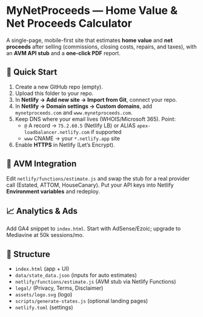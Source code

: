 # MyNetProceeds — Home Value & Net Proceeds Calculator

A single-page, mobile-first site that estimates **home value** and **net proceeds** after selling (commissions, closing costs, repairs, and taxes), with an **AVM API stub** and a **one-click PDF** report.

## 🚀 Quick Start

1. Create a new GitHub repo (empty).
2. Upload this folder to your repo.
3. In **Netlify → Add new site → Import from Git**, connect your repo.
4. In **Netlify → Domain settings → Custom domains**, add `mynetproceeds.com` and `www.mynetproceeds.com`.
5. Keep DNS where your email lives (WHOIS/Microsoft 365). Point:
   - `@` A record → `75.2.60.5` (Netlify LB) or ALIAS `apex-loadbalancer.netlify.com` if supported
   - `www` CNAME → your `*.netlify.app` site
6. Enable **HTTPS** in Netlify (Let’s Encrypt).

## 🔌 AVM Integration

Edit `netlify/functions/estimate.js` and swap the stub for a real provider call (Estated, ATTOM, HouseCanary). Put your API keys into Netlify **Environment variables** and redeploy.

## 📈 Analytics & Ads

Add GA4 snippet to `index.html`. Start with AdSense/Ezoic; upgrade to Mediavine at 50k sessions/mo.

## 📁 Structure

- `index.html` (app + UI)
- `data/state_data.json` (inputs for auto estimates)
- `netlify/functions/estimate.js` (AVM stub via Netlify Functions)
- `legal/` (Privacy, Terms, Disclaimer)
- `assets/logo.svg` (logo)
- `scripts/generate-states.js` (optional landing pages)
- `netlify.toml` (settings)
